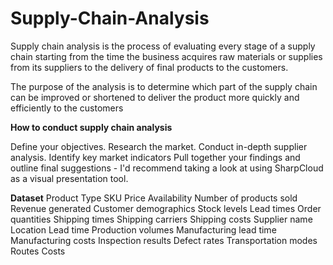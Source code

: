 # Supply-Chain-Analysis
Supply chain analysis is the process of evaluating every stage of a supply chain starting from the time the business acquires raw materials or supplies from its suppliers to the delivery of final products to the customers.

The purpose of the analysis is to determine which part of the supply chain can be improved or shortened to deliver the product more quickly and efficiently to the customers

**How to conduct supply chain analysis**

Define your objectives.
Research the market.
Conduct in-depth supplier analysis.
Identify key market indicators
Pull together your findings and outline final suggestions - I'd recommend taking a look at using SharpCloud as a visual presentation tool.

**Dataset**
Product Type
SKU
Price
Availability
Number of products sold
Revenue generated
Customer demographics
Stock levels
Lead times
Order quantities
Shipping times
Shipping carriers
Shipping costs
Supplier name
Location
Lead time
Production volumes
Manufacturing lead time
Manufacturing costs
Inspection results
Defect rates
Transportation modes
Routes
Costs
